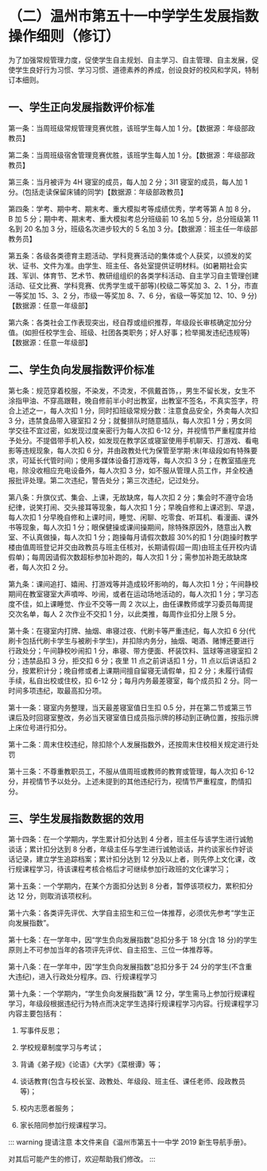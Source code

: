 # （二）温州市第五十一中学学生发展指数操作细则（修订）

为了加强常规管理力度，促使学生自主规划、自主学习、自主管理、自主发展，促使学生良好行为习惯、学习习惯、道德素养的养成，创设良好的校风和学风，特制订本细则。

## 一、学生正向发展指数评价标准

第一条：当周班级常规管理竞赛优胜，该班学生每人加 1 分。【数据源：年级部政教员】

第二条：当周班级宿舍管理竞赛优胜，该班学生每人加 1 分。【数据源：年级部政教员】

第三条：当月被评为 4H 寝室的成员，每人加 2 分；3I1 寝室的成员，每人加 1 分。(包括走读保留床铺的同学)【数据源：年级部政教员】

第四条：学考、期中考、期末考、重大模拟考等成绩优秀，学考等第 A 加 8 分，B 加 5 分；期中考、期末考、重大模拟考总分班级前 10 名加 5 分，总分班级第 11 名到 20 名加 3 分，班级名次进步较大的 5 名加 3 分。【数据源：班主任一年级部教务员】

第五条：各级各类德育主题活动、学科竞赛活动的集体或个人获奖，以颁发的奖状、证书、文件为准。由学生、班主任、各处室提供证明材料。(如暑期社会实践、军训、体育节、艺术节、教研组组织的各类学科活动、自主学习自主管理创建活动、征文比赛、学科竞赛、优秀学生或干部等)(校级二等奖加 3、2、1 分，市直一等奖加 15、3、2 分，市级一等奖加 8、7、6 分，省级一等奖加 12、10、9 分)【数据源：任意一年级部】

第六条：各类社会工作表现突出，经自荐或组织推荐，年级段长审核确定加分分值。(如担任校学生会、班级、社团各类职务；好人好事；检举揭发违纪违规等)【数据源：任意一年级部】

## 二、学生负向发展指数评价标准

第七条：规范穿着校服，不染发，不烫发，不佩戴首饰，，男生不留长发，女生不涂指甲油、不穿高跟鞋，晚自修前半小时出教室，出教室不签名，不真实签字，符合上述之一，每人次扣 1 分，同时扣班级常规分数：注意食品安全，外卖每人次扣 3 分，违禁食品带入寝室扣 2 分；就餐排队时随意插队，每人次扣 1 分；男女同学交往不宜过密，如发现过度亲密行为每人次扣 6-12 分，并视情节严重程度并给予处分。不提倡带手机入校，如发现在教学区或寝室使用手机聊天、打游戏、看电影等违规现象，每人次扣 6 分，并由政教处代为保管至学期·末(年级段如有特殊要求，可延长代管时间)；使用多媒体设备打游戏等，每人次扣 3 分；在教室插座充电，除没收相应充电设备外，每人次扣 3 分，如不服从管理人员工作，并全校通报批评处理。第二次违纪，警告处分；第三次违纪，记过处分。

第八条：升旗仪式、集会、上课，无故缺席，每人次扣 2 分；集会时不遵守会场纪律，说笑打闹、交头接耳等现象，每人次扣 1 分；早晚自修和上课迟到、早退，每人次扣 1 分早晚自修和上课时间，睡觉、闲聊、吃零食、听耳机、看漫画、课外书等现象，每人次扣 1 分；眼保健操或课间操期间，除特殊原因外，随意出入教室、不认真做操，每人次扣 1 分；跑操每月请假次数超 30%的扣 1 分(跑操时教学楼由值周班登记并交由政教员与班主任核对，长期请假(超一周)由班主任开校内请假单)；每周因请假次数超标参加补跑的，每人次扣 1 分；需参加补跑无故缺席者，每人次扣 2 分。

第九条：课间追打、嬉闹、打游戏等并造成较坏影响的，每人次扣 1 分；午间静校期间在教室寝室大声噴哗、吵闹，或者在运动场地活动的，每人次扣 1 分；学习态度不佳，如上课睡觉、作业不交等一周 2 次以上，由任课教师或学习委员每周提交次名单，每人 2 次作业不交扣 1 分，以此类推，每周作业扣分上限 5 分。

第十条：在寝室内打牌、抽烟、串寝过夜、代刷卡等严重违纪，每人次扣 6 分(代刷卡包括代刷卡学生与被刷卡学生)，并扣除内务分，抽烟、喝酒、赌博还要进行行政处分；午间静校吵闹扣 1 分，串寝、带方便面、杯装饮料、篮球等进寝室扣 2 分；违禁品扣 3 分，拒交扣 6 分；夜里 11 点之前讲话扣 1 分，11 点以后讲话扣 2 分，按累积计分；晚自修或者上课期间擅自留寝无请假单，扣 2 分；未履行请假手续，私自出校或住校，扣 6-12 分；每月内务最差寝室，每个成员扣 2 分。同一时间多项违纪，取最高扣分项。

第十一条：寝室内务整理，当天最差寝室值日生扣 0.5 分，并在第二节或第三节课后及时回寝室整改，务必当天寝室值日成员指示牌的移动到正确位置，按指示牌上床位号进行扣分。

第十二条：周末住校违纪，除扣除个人发展指数外，还按周末住校相关规定进行处罚

第十三条：不尊重教职员工，不服从值周班或教师的教育或管理，每人次扣 6-12 分，并视情节予以处分。上述未提到的其他违纪行为，视情节严重程度，酌情扣分。

## 三、学生发展指数数据的效用

第十四条：在一个学期内，学生累计扣分达到 4 分者，班主任与该学生进行诚勉谈话；累计扣分达到 8 分者，年级主任与学生进行诚勉谈话，并约谈家长作好谈话记录，建立学生追踪档案；累计扣分达到 12 分及以上者，则先停上文化课，改行规课程学习，待该课程考核合格后才可继续参加行政班的文化课学习；

第十五条：一个学期内，在某个方面扣分达到 8 分者，暂停该项权力，累积扣分达 12 分，则取消该项权利。

第十六条：各类评先评优、大学自主招生和三位一体推荐，必须优先参考“学生正向发展指数”。

第十七条：在一学年中，因“学生负向发展指数”总扣分多于 18 分(含 18 分)的学生原则上不可参加当年的各项评先评优、自主招生、三位一体推荐等。

第十八条：在一学年中，因“学生负向发展指数”总扣分多于 24 分的学生(不含重大违纪)，进入行政处分程序。四、行规课程学习

第十九条：一个学期内，“学生负向发展指数”满 12 分，学生需马上参加行规课程学习，年级段根据违纪行为特点而决定学生选择行规课程学习内容。行规课程学习内容主要包括有：

1. 写事件反思；

2. 学校规章制度学习与考试；

3. 背诵《弟子规》《论语》《大学》《菜根谭》等；

4. 谈话教育(包含与校长室、政教处、年级段、班主任、课任老师、段政教员等)；

5. 校内志愿者服务；

6. 家长陪同参加行规课程学习。

::: warning 提请注意
本文件来自《温州市第五十一中学 2019 新生导航手册》。

对其后可能产生的修订，欢迎帮助我们修改。
:::
